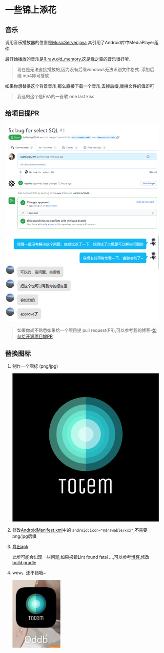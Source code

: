 # 一些锦上添花

## 音乐

调用音乐播放器的位置是[MusicServer.java](app\src\main\java\drz\oddb\MusicServer.java),其引用了Android库中MediaPlayer组件

最开始播放的音乐是[R.raw.old_memory](app\src\main\res\raw\old_memory),这是缘之空的音乐很好听.

> 现在是无法直接播放的,因为没有后缀windows无法识别文件格式. 添加后缀.mp4即可播放

如果你想替换这个背景音乐,那么直接下载一个音乐,去掉后缀,替换文件的值即可

> 我选的这个是EVA的一首歌 one last kiss

## 给项目提PR

![20220504011138](https://raw.githubusercontent.com/learner-lu/picbed/master/20220504011138.png)

![20220504011215](https://raw.githubusercontent.com/learner-lu/picbed/master/20220504011215.png)

> 如果你尚不熟悉如果给一个项目提 pull request(PR),可以参考我的博客-[如何给开源项目提PR](https://luzhixing12345.github.io/2022/05/04/git/%E5%A6%82%E4%BD%95%E7%BB%99%E5%BC%80%E6%BA%90%E9%A1%B9%E7%9B%AE%E6%8F%90PR/)

## 替换图标

1. 制作一个图标 (png/jpg)

   ![20220504011739](https://raw.githubusercontent.com/learner-lu/picbed/master/20220504011739.png)

2. 修改[AndroidManifest.xml](app\src\main\AndroidManifest.xml)中的 `android:icon="@drawable/xxx"`,不需要png/jpg后缀
3. [导出apk](https://blog.csdn.net/m0_46267375/article/details/110448855)

   此步可能会出现一些问题,如果报错Lint found fatal ...,可以参考[博客](https://blog.csdn.net/zhanglei892721/article/details/104918007),修改[build.gradle](app\build.gradle)

4. wow，还不错哦~

   ![desktop](https://raw.githubusercontent.com/learner-lu/picbed/master/desktop.jpg)
